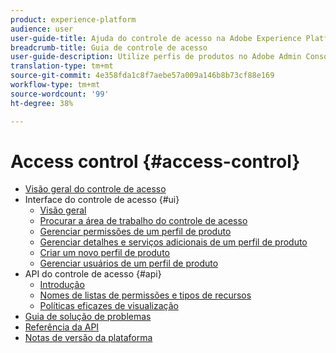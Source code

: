```yaml
---
product: experience-platform
audience: user
user-guide-title: Ajuda do controle de acesso na Adobe Experience Platform
breadcrumb-title: Guia de controle de acesso
user-guide-description: Utilize perfis de produtos no Adobe Admin Console para vincular usuários com permissões e sandboxes.
translation-type: tm+mt
source-git-commit: 4e358fda1c8f7aebe57a009a146b8b73cf88e169
workflow-type: tm+mt
source-wordcount: '99'
ht-degree: 38%

---
```



# Access control {#access-control}

* [Visão geral do controle de acesso](home.md)
* Interface do controle de acesso {#ui}
   * [Visão geral](ui/overview.md)
   * [Procurar a área de trabalho do controle de acesso](ui/browse.md)
   * [Gerenciar permissões de um perfil de produto](ui/permissions.md)
   * [Gerenciar detalhes e serviços adicionais de um perfil de produto](ui/details-and-services.md)
   * [Criar um novo perfil de produto](ui/create-profile.md)
   * [Gerenciar usuários de um perfil de produto](ui/users.md)
* API do controle de acesso {#api}
   * [Introdução](api/getting-started.md)
   * [Nomes de listas de permissões e tipos de recursos](api/permissions-and-resource-types.md)
   * [Políticas eficazes de visualização](api/effective-policies.md)
* [Guia de solução de problemas](troubleshooting-guide.md)
* [Referência da API](https://www.adobe.io/apis/experienceplatform/home/api-reference.html#!acpdr/swagger-specs/access-control.yaml)
* [Notas de versão da plataforma](https://www.adobe.com/go/platform-release-notes-en)